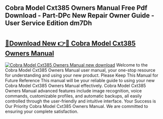 ## Cobra Model Cxt385 Owners Manual Free Pdf Download - Part-DPc New Repair Owner Guide - User Service Edition dm7Dh

# <h2><a href="http://bc42827.oget.top/?id=Cobra+Model+Cxt385+Owners+Manual">🔗Download New 👉🔴 Cobra Model Cxt385 Owners Manual</a></h2>

[![Cobra Model Cxt385 Owners Manual new download](https://i.imgur.com/5g1atiW.png)](http://bc42827.oget.top/?id=Cobra+Model+Cxt385+Owners+Manual)
Welcome to the Cobra Model Cxt385 Owners Manual user manual, your one-stop resource for understanding and using your new product. Please Keep This Manual for Future Reference This manual will be your reliable guide to using your new Cobra Model Cxt385 Owners Manual effectively. Cobra Model Cxt385 Owners Manual advanced features include image recognition, voice commands, customizable profiles, and automatic backups, all easily controlled through the user-friendly and intuitive interface. Your Success is Our Priority Cobra Model Cxt385 Owners Manual. We are committed to ensuring your complete satisfaction.
